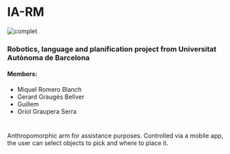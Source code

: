 # IA-RM
![complet](https://user-images.githubusercontent.com/49688038/116916362-83492400-ac4d-11eb-8e5a-c14069ae2904.PNG)
### Robotics, language and planification project from Universitat Autònoma de Barcelona
#### Members:
- Miquel Romero Blanch
- Gerard Graugés Bellver
- Guillem
- Oriol Graupera Serra

#
Anthropomorphic arm for assistance purposes. Controlled via a mobile app, the user can select objects to pick and where to place it.
